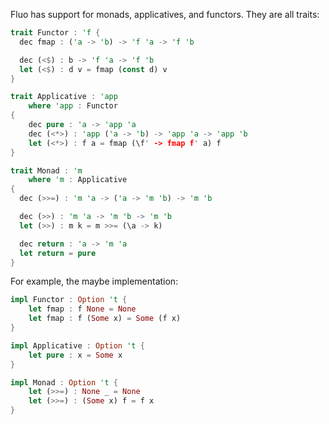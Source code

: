 Fluo has support for monads, applicatives, and functors. They are all traits:

```rust
trait Functor : 'f {
  dec fmap : ('a -> 'b) -> 'f 'a -> 'f 'b

  dec (<$) : b -> 'f 'a -> 'f 'b
  let (<$) : d v = fmap (const d) v
}

trait Applicative : 'app 
    where 'app : Functor 
{
    dec pure : 'a -> 'app 'a
    dec (<*>) : 'app ('a -> 'b) -> 'app 'a -> 'app 'b
    let (<*>) : f a = fmap (\f' -> fmap f' a) f
}

trait Monad : 'm
    where 'm : Applicative 
{
  dec (>>=) : 'm 'a -> ('a -> 'm 'b) -> 'm 'b

  dec (>>) : 'm 'a -> 'm 'b -> 'm 'b
  let (>>) : m k = m >>= (\a -> k)

  dec return : 'a -> 'm 'a
  let return = pure
}
```

For example, the maybe implementation:
```rust
impl Functor : Option 't {
    let fmap : f None = None
    let fmap : f (Some x) = Some (f x)
}

impl Applicative : Option 't {
    let pure : x = Some x
}

impl Monad : Option 't {
    let (>>=) : None _ = None
    let (>>=) : (Some x) f = f x
}
```
